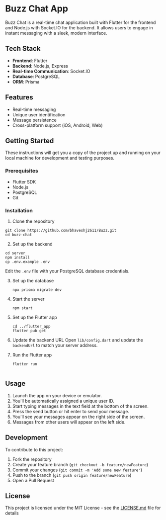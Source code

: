 
# Buzz Chat App

Buzz Chat is a real-time chat application built with Flutter for the frontend and Node.js with Socket.IO for the backend. It allows users to engage in instant messaging with a sleek, modern interface.

## Tech Stack

- **Frontend**: Flutter
- **Backend**: Node.js, Express
- **Real-time Communication**: Socket.IO
- **Database**: PostgreSQL
- **ORM**: Prisma

## Features

- Real-time messaging
- Unique user identification
- Message persistence
- Cross-platform support (iOS, Android, Web)

## Getting Started

These instructions will get you a copy of the project up and running on your local machine for development and testing purposes.

### Prerequisites

- Flutter SDK
- Node.js
- PostgreSQL
- Git

### Installation

1. Clone the repository

```
git clone https://github.com/bhaveshj2611/Buzz.git
cd buzz-chat
```

2. Set up the backend
```
cd server
npm install
cp .env.example .env
```

Edit the `.env` file with your PostgreSQL database credentials.

3. Set up the database
   ```
   npx prisma migrate dev

4. Start the server
   ```
   npm start
   
5. Set up the Flutter app

   ```
   cd ../flutter_app
   flutter pub get

6. Update the backend URL
Open `lib/config.dart` and update the `backendUrl` to match your server address.

7. Run the Flutter app
   ```
   flutter run


## Usage

1. Launch the app on your device or emulator.
2. You'll be automatically assigned a unique user ID.
3. Start typing messages in the text field at the bottom of the screen.
4. Press the send button or hit enter to send your message.
5. You'll see your messages appear on the right side of the screen.
6. Messages from other users will appear on the left side.

## Development

To contribute to this project:

1. Fork the repository
2. Create your feature branch (`git checkout -b feature/newFeature`)
3. Commit your changes (`git commit -m 'Add some new feature'`)
4. Push to the branch (`git push origin feature/newFeature`)
5. Open a Pull Request

## License

This project is licensed under the MIT License - see the [LICENSE.md](LICENSE.md) file for details

